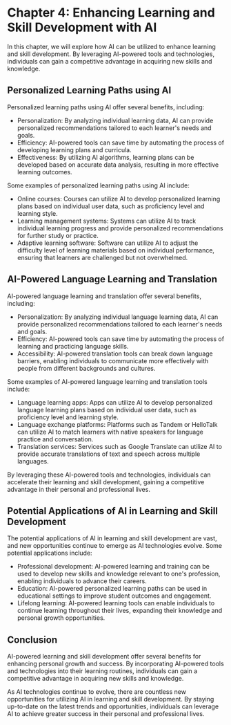 Chapter 4: Enhancing Learning and Skill Development with AI
===========================================================

In this chapter, we will explore how AI can be utilized to enhance learning and skill development. By leveraging AI-powered tools and technologies, individuals can gain a competitive advantage in acquiring new skills and knowledge.

Personalized Learning Paths using AI
------------------------------------

Personalized learning paths using AI offer several benefits, including:

* Personalization: By analyzing individual learning data, AI can provide personalized recommendations tailored to each learner's needs and goals.
* Efficiency: AI-powered tools can save time by automating the process of developing learning plans and curricula.
* Effectiveness: By utilizing AI algorithms, learning plans can be developed based on accurate data analysis, resulting in more effective learning outcomes.

Some examples of personalized learning paths using AI include:

* Online courses: Courses can utilize AI to develop personalized learning plans based on individual user data, such as proficiency level and learning style.
* Learning management systems: Systems can utilize AI to track individual learning progress and provide personalized recommendations for further study or practice.
* Adaptive learning software: Software can utilize AI to adjust the difficulty level of learning materials based on individual performance, ensuring that learners are challenged but not overwhelmed.

AI-Powered Language Learning and Translation
--------------------------------------------

AI-powered language learning and translation offer several benefits, including:

* Personalization: By analyzing individual language learning data, AI can provide personalized recommendations tailored to each learner's needs and goals.
* Efficiency: AI-powered tools can save time by automating the process of learning and practicing language skills.
* Accessibility: AI-powered translation tools can break down language barriers, enabling individuals to communicate more effectively with people from different backgrounds and cultures.

Some examples of AI-powered language learning and translation tools include:

* Language learning apps: Apps can utilize AI to develop personalized language learning plans based on individual user data, such as proficiency level and learning style.
* Language exchange platforms: Platforms such as Tandem or HelloTalk can utilize AI to match learners with native speakers for language practice and conversation.
* Translation services: Services such as Google Translate can utilize AI to provide accurate translations of text and speech across multiple languages.

By leveraging these AI-powered tools and technologies, individuals can accelerate their learning and skill development, gaining a competitive advantage in their personal and professional lives.

Potential Applications of AI in Learning and Skill Development
--------------------------------------------------------------

The potential applications of AI in learning and skill development are vast, and new opportunities continue to emerge as AI technologies evolve. Some potential applications include:

* Professional development: AI-powered learning and training can be used to develop new skills and knowledge relevant to one's profession, enabling individuals to advance their careers.
* Education: AI-powered personalized learning paths can be used in educational settings to improve student outcomes and engagement.
* Lifelong learning: AI-powered learning tools can enable individuals to continue learning throughout their lives, expanding their knowledge and personal growth opportunities.

Conclusion
----------

AI-powered learning and skill development offer several benefits for enhancing personal growth and success. By incorporating AI-powered tools and technologies into their learning routines, individuals can gain a competitive advantage in acquiring new skills and knowledge.

As AI technologies continue to evolve, there are countless new opportunities for utilizing AI in learning and skill development. By staying up-to-date on the latest trends and opportunities, individuals can leverage AI to achieve greater success in their personal and professional lives.
